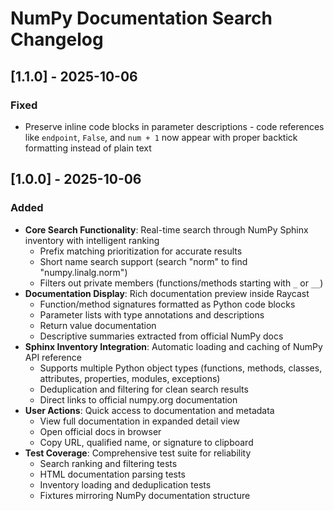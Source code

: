 # NumPy Documentation Search Changelog

## [1.1.0] - 2025-10-06

### Fixed
- Preserve inline code blocks in parameter descriptions - code references like `endpoint`, `False`, and `num + 1` now appear with proper backtick formatting instead of plain text

## [1.0.0] - 2025-10-06

### Added

- **Core Search Functionality**: Real-time search through NumPy Sphinx inventory with intelligent ranking
  - Prefix matching prioritization for accurate results
  - Short name search support (search "norm" to find "numpy.linalg.norm")
  - Filters out private members (functions/methods starting with `_` or `__`)
- **Documentation Display**: Rich documentation preview inside Raycast
  - Function/method signatures formatted as Python code blocks
  - Parameter lists with type annotations and descriptions
  - Return value documentation
  - Descriptive summaries extracted from official NumPy docs
- **Sphinx Inventory Integration**: Automatic loading and caching of NumPy API reference
  - Supports multiple Python object types (functions, methods, classes, attributes, properties, modules, exceptions)
  - Deduplication and filtering for clean search results
  - Direct links to official numpy.org documentation
- **User Actions**: Quick access to documentation and metadata
  - View full documentation in expanded detail view
  - Open official docs in browser
  - Copy URL, qualified name, or signature to clipboard
- **Test Coverage**: Comprehensive test suite for reliability
  - Search ranking and filtering tests
  - HTML documentation parsing tests
  - Inventory loading and deduplication tests
  - Fixtures mirroring NumPy documentation structure

